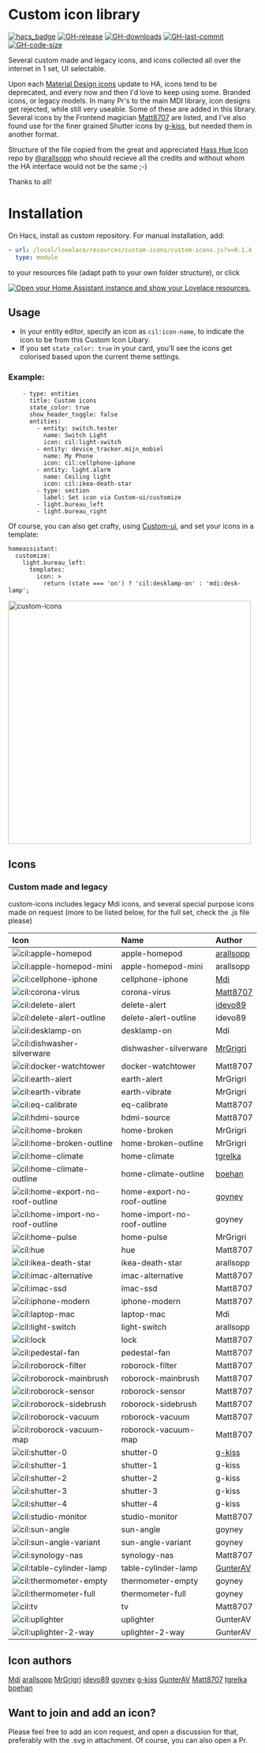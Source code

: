 # Custom icon library

[![hacs_badge](https://img.shields.io/badge/HACS-Custom-41BDF5.svg)](https://github.com/hacs/integration)
[![GH-release](https://img.shields.io/github/v/release/Mariusthvdb/custom-icons.svg?style=flat-square)](https://github.com/Mariusthvdb/custom-icons/releases)
[![GH-downloads](https://img.shields.io/github/downloads/Mariusthvdb/custom-icons/total?style=flat-square)](https://github.com/Mariusthvdb/custom-icons/releases)
[![GH-last-commit](https://img.shields.io/github/last-commit/Mariusthvdb/custom-icons.svg?style=flat-square)](https://github.com/Mariusthvdb/custom-icons/commits/master)
[![GH-code-size](https://img.shields.io/github/languages/code-size/Mariusthvdb/custom-icons.svg?color=red&style=flat-square)](https://github.com/Mariusthvdb/custom-icons)

Several custom made and legacy icons, and icons collected all over the internet in 1 set, UI selectable.

Upon each [Material Design icons](http://materialdesignicons.com) update to HA, icons tend to be deprecated, and every now and then I'd love to keep using some. Branded icons, or legacy models. In many Pr's to the main MDI library, icon designs get rejected, while still very useable. Some of these are added in this library.
Several icons by the Frontend magician [Matt8707](https://github.com/matt8707/hass-config) are listed, and I've also found use for the finer grained Shutter icons by [g-kiss](https://github.com/g-kiss/Home-Assistant-custom-shutter-icons), but needed them in another format.

Structure of the file copied from the great and appreciated [Hass Hue Icon](https://github.com/arallsopp/hass-hue-icons) repo by [@arallsopp](https://github.com/arallsopp) who should recieve all the credits and without whom the HA interface would not be the same ;-)

Thanks to all!

# Installation
On Hacs, install as custom repository. For manual installation, add:

```yaml
- url: /local/lovelace/resources/custom-icons/custom-icons.js?v=0.1.4
  type: module
```

to your resources file (adapt path to your own folder structure), or click

<a href="https://my.home-assistant.io/redirect/lovelace_resources/" target="_blank"><img src="https://my.home-assistant.io/badges/lovelace_resources.svg" alt="Open your Home Assistant instance and show your Lovelace resources." /></a>

## Usage
- In your entity editor, specify an icon as `cil:icon-name`, to indicate the icon to be from this Custom Icon Libary.
- If you set `state_color: true` in your card, you'll see the icons get colorised based upon the current theme settings.

### Example:

```
    - type: entities
      title: Custom icons
      state_color: true
      show_header_toggle: false
      entities:
        - entity: switch.tester
          name: Switch Light
          icon: cil:light-switch
        - entity: device_tracker.mijn_mobiel
          name: My Phone
          icon: cil:cellphone-iphone
        - entity: light.alarm
          name: Ceiling light
          icon: cil:ikea-death-star
        - type: section
          label: Set icon via Custom-ui/customize
        - light.bureau_left
        - light.bureau_right
```

Of course, you can also get crafty, using [Custom-ui](https://github.com/Mariusthvdb/custom-ui), and set your icons in a template:

```
homeassistant:
  customize:
    light.bureau_left:
      templates:
        icon: >
          return (state === 'on') ? 'cil:desklamp-on' : 'mdi:desk-lamp';
```

<img width="492" alt="custom-icons" src="https://user-images.githubusercontent.com/33354141/168223920-f2685d34-5463-4868-ba1c-65628f5049e6.png">

## Icons

### Custom made and legacy

custom-icons includes legacy Mdi icons, and several special purpose icons made on request
(more to be listed below, for the full set, check the .js file please)

[//]: # (Start Custom Icons)

| Icon | Name | Author |
| :--- | :--- | :--- 
| ![cil:apple-homepod](https://raw.githubusercontent.com/mariusthvdb/custom-icons/main/docs/svgs/apple-homepod.svg)| apple-homepod | [arallsopp](https://github.com/arallsopp) |
| ![cil:apple-homepod-mini](https://raw.githubusercontent.com/mariusthvdb/custom-icons/main/docs/svgs/apple-homepod-mini.svg)| apple-homepod-mini | arallsopp |
| ![cil:cellphone-iphone](https://raw.githubusercontent.com/mariusthvdb/custom-icons/main/docs/svgs/cellphone-iphone.svg)| cellphone-iphone | [Mdi](https://dev.materialdesignicons.com/changelog) |
| ![cil:corona-virus](https://raw.githubusercontent.com/mariusthvdb/custom-icons/main/docs/svgs/corona-virus.svg)| corona-virus | [Matt8707](https://github.com/Matt8707) |
| ![cil:delete-alert](https://raw.githubusercontent.com/mariusthvdb/custom-icons/main/docs/svgs/delete-alert.svg)| delete-alert | [idevo89](https://github.com/idevo89) |
| ![cil:delete-alert-outline](https://raw.githubusercontent.com/mariusthvdb/custom-icons/main/docs/svgs/delete-alert-outline.svg)| delete-alert-outline | idevo89 |
| ![cil:desklamp-on](https://raw.githubusercontent.com/mariusthvdb/custom-icons/main/docs/svgs/desklamp-on.svg)| desklamp-on | Mdi |
| ![cil:dishwasher-silverware](https://raw.githubusercontent.com/mariusthvdb/custom-icons/main/docs/svgs/dishwasher-silverware.svg)| dishwasher-silverware | [MrGrigri](https://github.com/MrGrigri) |
| ![cil:docker-watchtower](https://raw.githubusercontent.com/mariusthvdb/custom-icons/main/docs/svgs/docker-watchtower.svg)| docker-watchtower | Matt8707 |
| ![cil:earth-alert](https://raw.githubusercontent.com/mariusthvdb/custom-icons/main/docs/svgs/earth-alert.svg)| earth-alert | MrGrigri |
| ![cil:earth-vibrate](https://raw.githubusercontent.com/mariusthvdb/custom-icons/main/docs/svgs/earth-vibrate.svg)| earth-vibrate | MrGrigri |
| ![cil:eq-calibrate](https://raw.githubusercontent.com/mariusthvdb/custom-icons/main/docs/svgs/eq-calibrate.svg)| eq-calibrate | Matt8707 |
| ![cil:hdmi-source](https://raw.githubusercontent.com/mariusthvdb/custom-icons/main/docs/svgs/hdmi-source.svg)| hdmi-source | Matt8707 |
| ![cil:home-broken](https://raw.githubusercontent.com/mariusthvdb/custom-icons/main/docs/svgs/home-broken.svg)| home-broken | MrGrigri |
| ![cil:home-broken-outline](https://raw.githubusercontent.com/mariusthvdb/custom-icons/main/docs/svgs/home-broken-outline.svg)| home-broken-outline | MrGrigri |
| ![cil:home-climate](https://raw.githubusercontent.com/mariusthvdb/custom-icons/main/docs/svgs/home-climate.svg)| home-climate | [tgrelka](https://github.com/tgrelka) |
| ![cil:home-climate-outline](https://raw.githubusercontent.com/mariusthvdb/custom-icons/main/docs/svgs/home-climate-outline.svg)| home-climate-outline | [boehan](https://github.com/boehan) |
| ![cil:home-export-no-roof-outline](https://raw.githubusercontent.com/mariusthvdb/custom-icons/main/docs/svgs/home-export-no-roof-outline.svg)| home-export-no-roof-outline | [goyney](https://github.com/goyney) |
| ![cil:home-import-no-roof-outline](https://raw.githubusercontent.com/mariusthvdb/custom-icons/main/docs/svgs/home-import-no-roof-outline.svg)| home-import-no-roof-outline | goyney |
| ![cil:home-pulse](https://raw.githubusercontent.com/mariusthvdb/custom-icons/main/docs/svgs/home-pulse.svg)| home-pulse | MrGrigri |
| ![cil:hue](https://raw.githubusercontent.com/mariusthvdb/custom-icons/main/docs/svgs/hue.svg)| hue | Matt8707 |
| ![cil:ikea-death-star](https://raw.githubusercontent.com/mariusthvdb/custom-icons/main/docs/svgs/ikea-death-star.svg)| ikea-death-star | arallsopp |
| ![cil:imac-alternative](https://raw.githubusercontent.com/mariusthvdb/custom-icons/main/docs/svgs/imac-alternative.svg)| imac-alternative | Matt8707 |
| ![cil:imac-ssd](https://raw.githubusercontent.com/mariusthvdb/custom-icons/main/docs/svgs/imac-ssd.svg)| imac-ssd | Matt8707 |
| ![cil:iphone-modern](https://raw.githubusercontent.com/mariusthvdb/custom-icons/main/docs/svgs/iphone-modern.svg)| iphone-modern | Matt8707 |
| ![cil:laptop-mac](https://raw.githubusercontent.com/mariusthvdb/custom-icons/main/docs/svgs/laptop-mac.svg)| laptop-mac | Mdi |
| ![cil:light-switch](https://raw.githubusercontent.com/mariusthvdb/custom-icons/main/docs/svgs/light-switch.svg)| light-switch | arallsopp |
| ![cil:lock](https://raw.githubusercontent.com/mariusthvdb/custom-icons/main/docs/svgs/lock.svg)| lock | Matt8707 |
| ![cil:pedestal-fan](https://raw.githubusercontent.com/mariusthvdb/custom-icons/main/docs/svgs/pedestal-fan.svg)| pedestal-fan | Matt8707 |
| ![cil:roborock-filter](https://raw.githubusercontent.com/mariusthvdb/custom-icons/main/docs/svgs/roborock-filter.svg)| roborock-filter | Matt8707 |
| ![cil:roborock-mainbrush](https://raw.githubusercontent.com/mariusthvdb/custom-icons/main/docs/svgs/roborock-mainbrush.svg)| roborock-mainbrush | Matt8707 |
| ![cil:roborock-sensor](https://raw.githubusercontent.com/mariusthvdb/custom-icons/main/docs/svgs/roborock-sensor.svg)| roborock-sensor | Matt8707 |
| ![cil:roborock-sidebrush](https://raw.githubusercontent.com/mariusthvdb/custom-icons/main/docs/svgs/roborock-sidebrush.svg)| roborock-sidebrush | Matt8707 |
| ![cil:roborock-vacuum](https://raw.githubusercontent.com/mariusthvdb/custom-icons/main/docs/svgs/roborock-vacuum.svg)| roborock-vacuum | Matt8707 |
| ![cil:roborock-vacuum-map](https://raw.githubusercontent.com/mariusthvdb/custom-icons/main/docs/svgs/roborock-vacuum-map.svg)| roborock-vacuum-map | Matt8707 |
| ![cil:shutter-0](https://raw.githubusercontent.com/mariusthvdb/custom-icons/main/docs/svgs/shutter-0.svg)| shutter-0 | [g-kiss](https://github.com/g-kiss) |
| ![cil:shutter-1](https://raw.githubusercontent.com/mariusthvdb/custom-icons/main/docs/svgs/shutter-1.svg)| shutter-1 | g-kiss |
| ![cil:shutter-2](https://raw.githubusercontent.com/mariusthvdb/custom-icons/main/docs/svgs/shutter-2.svg)| shutter-2 | g-kiss |
| ![cil:shutter-3](https://raw.githubusercontent.com/mariusthvdb/custom-icons/main/docs/svgs/shutter-3.svg)| shutter-3 | g-kiss |
| ![cil:shutter-4](https://raw.githubusercontent.com/mariusthvdb/custom-icons/main/docs/svgs/shutter-4.svg)| shutter-4 | g-kiss |
| ![cil:studio-monitor](https://raw.githubusercontent.com/mariusthvdb/custom-icons/main/docs/svgs/studio-monitor.svg)| studio-monitor | Matt8707 |
| ![cil:sun-angle](https://raw.githubusercontent.com/mariusthvdb/custom-icons/main/docs/svgs/sun-angle.svg)| sun-angle | goyney |
| ![cil:sun-angle-variant](https://raw.githubusercontent.com/mariusthvdb/custom-icons/main/docs/svgs/sun-angle-variant.svg)| sun-angle-variant | goyney |
| ![cil:synology-nas](https://raw.githubusercontent.com/mariusthvdb/custom-icons/main/docs/svgs/synology-nas.svg)| synology-nas | Matt8707 |
| ![cil:table-cylinder-lamp](https://raw.githubusercontent.com/mariusthvdb/custom-icons/main/docs/svgs/table-cylinder-lamp.svg)| table-cylinder-lamp | [GunterAV](https://github.com/GunterAV) |
| ![cil:thermometer-empty](https://raw.githubusercontent.com/mariusthvdb/custom-icons/main/docs/svgs/thermometer-empty.svg)| thermometer-empty | goyney |
| ![cil:thermometer-full](https://raw.githubusercontent.com/mariusthvdb/custom-icons/main/docs/svgs/thermometer-full.svg)| thermometer-full | goyney |
| ![cil:tv](https://raw.githubusercontent.com/mariusthvdb/custom-icons/main/docs/svgs/tv.svg)| tv | Matt8707 |
| ![cil:uplighter](https://raw.githubusercontent.com/mariusthvdb/custom-icons/main/docs/svgs/uplighter.svg)| uplighter | GunterAV |
| ![cil:uplighter-2-way](https://raw.githubusercontent.com/mariusthvdb/custom-icons/main/docs/svgs/uplighter-2-way.svg)| uplighter-2-way | GunterAV |



[//]: # (End Custom Icons)

## Icon authors

[Mdi](https://dev.materialdesignicons.com/changelog)
[arallsopp](https://github.com/arallsopp)
[MrGrigri](https://github.com/MrGrigri)
[idevo89](https://github.com/idevo89)
[goyney](https://github.com/goyney)
[g-kiss](https://github.com/g-kiss)
[GunterAV](https://github.com/GunterAV)
[Matt8707](https://github.com/Matt8707)
[tgrelka](https://github.com/tgrelka)
[boehan](https://github.com/boehan)

## Want to join and add an icon?

Please feel free to add an icon request, and open a discussion for that, preferably with the .svg in attachment. Of course, you can also open a Pr.
